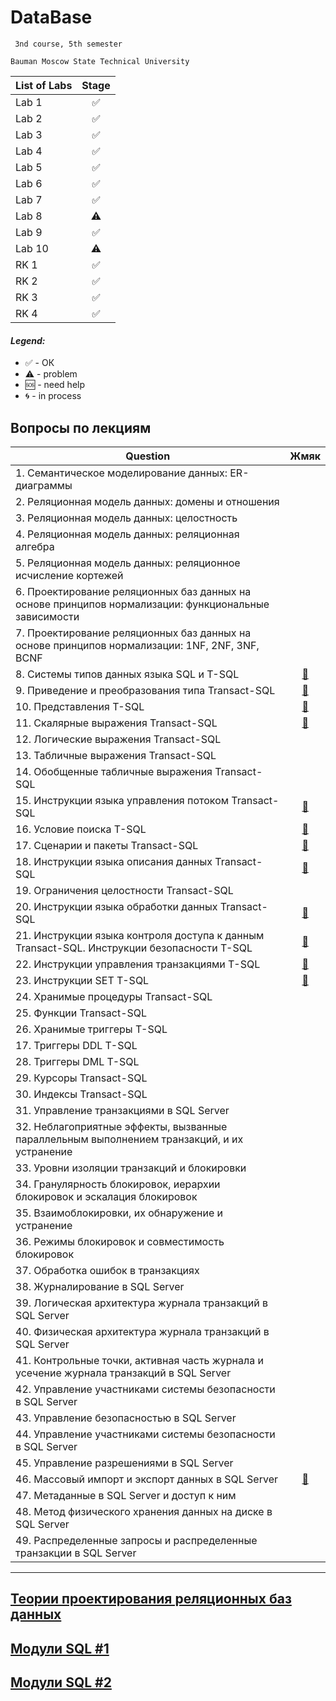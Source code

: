 # DataBase
     3nd course, 5th semester

    Bauman Moscow State Technical University

| List of Labs  |     Stage     |
| ------------- |:-------------:|
| Lab 1|✅|
| Lab 2|✅|
| Lab 3|✅|
| Lab 4|✅|
| Lab 5|✅|
| Lab 6|✅|
| Lab 7|✅|
| Lab 8|⚠️|
| Lab 9|✅|
| Lab 10|⚠️|
| RK 1|✅|
| RK 2|✅|
| RK 3|✅|
| RK 4|✅|


#### <i>Legend:</i>
<ul>
<li>✅ - ОК
<li>⚠️ - problem
<li>🆘 - need help
<li>🌀 - in process
</ul>


## Вопросы по лекциям
| Question  |     Жмяк    |
| ------------- |:-------------:|
|1. Семантическое моделирование данных: ER-диаграммы||
|2. Реляционная модель данных: домены и отношения||
|3. Реляционная модель данных: целостность||
|4. Реляционная модель данных: реляционная алгебра||
|5. Реляционная модель данных: реляционное исчисление кортежей||
|6. Проектирование реляционных баз данных на основе принципов нормализации: функциональные зависимости||
|7. Проектирование реляционных баз данных на основе принципов нормализации: 1NF, 2NF, 3NF, BCNF ||
|8. Системы типов данных языка SQL и T-SQL|<a href='../../wiki/8.-Системы-типов-данных-языка-SQL-и-T-SQL'>:large_blue_circle:</a>|
|9. Приведение и преобразования типа Transact-SQL|<a href='../../wiki/9.-Приведение-и-преобразования-типа-Transact-SQL'>:large_blue_circle:</a>|
|10. Представления T-SQL|<a href='../../wiki/10.-Представления-T-SQL'>:large_blue_circle:</a>|
|11. Скалярные выражения Transact-SQL|<a href='../../wiki/11.-Скалярные-выражения-Transact-SQL'>:large_blue_circle:</a>|
|12. Логические выражения Transact-SQL||
|13. Табличные выражения Transact-SQL||
|14. Обобщенные табличные выражения Transact-SQL||
|15. Инструкции языка управления потоком Transact-SQL|<a href='../../wiki/15.-Инструкции-языка-управления-потоком-Transact-SQL'>:large_blue_circle:</a>|
|16. Условие поиска T-SQL|<a href='../../wiki/16.-Условие-поиска-T-SQL'>:large_blue_circle:</a>|
|17. Сценарии и пакеты Transact-SQL|<a href='../../wiki/17.-Сценарии-и-пакеты-Transact-SQL'>:large_blue_circle:</a>|
|18. Инструкции языка описания данных Transact-SQL|<a href='../../wiki/18.-Инструкции-языка-описания-данных-Transact-SQL'>:large_blue_circle:</a>|
|19. Ограничения целостности Transact-SQL||
|20. Инструкции языка обработки данных Transact-SQL|<a href='../../wiki/20.-Инструкции-языка-обработки-данных-Transact-SQL'>:large_blue_circle:</a>|
|21. Инструкции языка контроля доступа к данным Transact-SQL. Инструкции безопасности T-SQL|<a href='../../21.-Инструкции-языка-контроля-доступа-к-данным-Transact-SQL.-Инструкции-безопасности-T-SQL'>:large_blue_circle:</a>|
|22. Инструкции управления транзакциями T-SQL|<a href='../../wiki/22.-Инструкции-управления-транзакциями-T-SQL'>:large_blue_circle:</a>|
|23. Инструкции SET T-SQL|<a href='../../wiki/23.-Инструкции-SET-T-SQL'>:large_blue_circle:</a>|
|24. Хранимые процедуры Transact-SQL||
|25. Функции Transact-SQL||
|26. Хранимые триггеры T-SQL||
|17. Триггеры DDL T-SQL||
|28. Триггеры DML T-SQL||
|29. Курсоры Transact-SQL||
|30. Индексы Transact-SQL||
|31. Управление транзакциями в SQL Server||
|32. Неблагоприятные эффекты, вызванные параллельным выполнением транзакций, и их устранение||
|33. Уровни изоляции транзакций и блокировки||
|34. Гранулярность блокировок, иерархии блокировок и эскалация блокировок||
|35. Взаимоблокировки, их обнаружение и устранение||
|36. Режимы блокировок и совместимость блокировок||
|37. Обработка ошибок в транзакциях||
|38. Журналирование в SQL Server||
|39. Логическая архитектура журнала транзакций в SQL Server||
|40. Физическая архитектура журнала транзакций в SQL Server||
|41. Контрольные точки, активная часть журнала и усечение журнала транзакций в SQL Server||
|42. Управление участниками системы безопасности в SQL Server||
|43. Управление безопасностью в SQL Server||
|44. Управление участниками системы безопасности в SQL Server||
|45. Управление разрешениями в SQL Server||
|46. Массовый импорт и экспорт данных в SQL Server|<a href='../../wiki/46.-Массовый-импорт-и-экспорт-данных-в-SQL-Server'>:large_blue_circle:</a>|
|47. Метаданные в SQL Server и доступ к ним||
|48. Метод физического хранения данных на диске в SQL Server||
|49. Распределенные запросы и распределенные транзакции в SQL Server||
<hr>
 
<a href="../../wiki/Теория-проектирования-реляционных-баз-данных"> <h2> Теории проектирования реляционных баз данных </h2></a>

<a href="../../wiki/Модули-SQL-%231"><h2>Модули SQL #1</a></h2>

<a href="../../wiki/Модули-SQL-%232"><h2>Модули SQL #2</a></h2>

